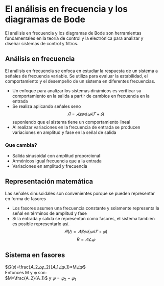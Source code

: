 # El análisis en frecuencia y los diagramas de Bode
El análisis en frecuencia y los diagramas de Bode son herramientas fundamentales en la teoría de control y la electrónica para analizar y diseñar sistemas de control y filtros.
## Análisis en frecuencia
El análisis en frecuencia se enfoca en estudiar la respuesta de un sistema a señales de frecuencia variable. Se utiliza para evaluar la estabilidad, el comportamiento y el desempeño de un sistema en diferentes frecuencias.
* Un enfoque para analizar los sistemas dinámicos es
verificar su comportamiento en la salida a partir de
cambios en frecuencia en la entrada
* Se realiza aplicando señales seno $$𝑅 = 𝐴𝑠𝑒𝑛(𝜔𝑘𝑇 + 𝜃)$$
suponiendo que el sistema tiene un comportamiento
lineal
* Al realizar variaciones en la frecuencia de entrada se
producen variaciones en amplitud y fase en la señal de
salida
### Que cambia?
* Salida sinusoidal con amplitud proporcional
* Armónicos igual frecuencia que a la entrada
* Variaciones en amplitud y frecuencia

## Representación matemática
Las señales sinusoidales son convenientes porque se
pueden representar en forma de fasores
* Los fasores asumen una frecuencia constante y
solamente representa la señal en términos de amplitud y
fase
* Si la entrada y salida se representan como fasores, el
sistema también es posible representarlo así.<br>
$$𝑅(𝑡) = 𝐴𝑆𝑒𝑛(𝜔𝑘𝑇 + 𝜑)$$
$$R=𝐴∠𝜑$$
## Sistema en fasores
$𝐺(𝑠)=\frac{𝐴_2∠𝜑_2}{𝐴_1∠𝜑_1}=M∠𝜑$<br>
Entonces M y 𝜑 son:<br>
$M=\frac{A_2}{A_1}$ y $𝜑=𝜑_2-𝜑_1$

